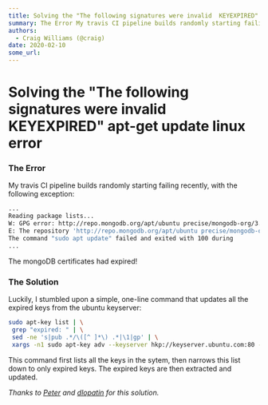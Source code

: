 ```yaml
---
title: Solving the "The following signatures were invalid  KEYEXPIRED" apt-get update linux error
summary: The Error My travis CI pipeline builds randomly starting failing recently, with the following exception-... Reading package lists... W- GPG error- http-//repo.m
authors:
  - Craig Williams (@craig)
date: 2020-02-10
some_url: 
---
```


# Solving the "The following signatures were invalid  KEYEXPIRED" apt-get update linux error


### The Error

My travis CI pipeline builds randomly starting failing recently, with the following exception:

``` bash
...
Reading package lists...
W: GPG error: http://repo.mongodb.org/apt/ubuntu precise/mongodb-org/3.4 Release: The following signatures were invalid: KEYEXPIRED 1578250443
E: The repository 'http://repo.mongodb.org/apt/ubuntu precise/mongodb-org/3.4 Release' is not signed.
The command "sudo apt update" failed and exited with 100 during 
...
```

The mongoDB certificates had expired!  

### The Solution

Luckily, I stumbled upon a simple, one-line command that updates all the expired keys from the ubuntu keyserver:

``` bash
sudo apt-key list | \
 grep "expired: " | \
 sed -ne 's|pub .*/\([^ ]*\) .*|\1|gp' | \
 xargs -n1 sudo apt-key adv --keyserver hkp://keyserver.ubuntu.com:80 --recv-keys
```

This command first lists all the keys in the sytem, then narrows this list down to only expired keys.  The expired keys are then extracted and updated.

_Thanks to [Peter](https://askubuntu.com/users/606875/peter) and [dlopatin](https://stackoverflow.com/users/1160933/dlopatin) for this solution._

